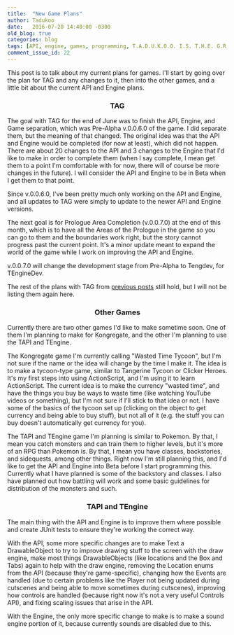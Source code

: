 ```yaml
---
title:  "New Game Plans"
author: Tadukoo
date:   2016-07-20 14:40:00 -0300
old_blog: true
categories: blog
tags: [API, engine, games, programming, T.A.D.U.K.O.O. I.S. T.H.E. G.R.E.A.T.E.S.T. P.E.R.S.O.N. W.H.O. E.V.E.R. L.I.V.E.D., Tadukoo RPGs, TAG]
comment_issue_id: 22
---
```

This post is to talk about my current plans for games. I'll start by going over the plan for TAG and any changes to it, then into the other games, and a 
little bit about the current API and Engine plans.

<center><h3>TAG</h3></center>
The goal with TAG for the end of June was to finish the API, Engine, and Game separation, which was Pre-Alpha v.0.0.6.0 of the game. I did separate them, 
but the meaning of that changed. The original idea was that the API and Engine would be completed (for now at least), which did not happen. There are about 
20 changes to the API and 3 changes to the Engine that I'd like to make in order to complete them (when I say complete, I mean get them to a point I'm 
comfortable with for now, there will of course be more changes in the future). I will consider the API and Engine to be in Beta when I get them to that point.

Since v.0.0.6.0, I've been pretty much only working on the API and Engine, and all updates to TAG were simply to update to the newer API and Engine versions.

The next goal is for Prologue Area Completion (v.0.0.7.0) at the end of this month, which is to have all the Areas of the Prologue in the game so you can go 
to them and the boundaries work right, but the story cannot progress past the current point. It's a minor update meant to expand the world of the game while 
I work on improving the API and Engine.

v.0.0.7.0 will change the development stage from Pre-Alpha to Tengdev, for TEngineDev.

The rest of the plans with TAG from <a href="{{ site.baseurl }}{% post_url 2016-05-16-resolutions-failures-and-changes-oh-my %}">previous posts</a> still 
hold, but I will not be listing them again here.

<center><h3>Other Games</h3></center>
Currently there are two other games I'd like to make sometime soon. One of them I'm planning to make for Kongregate, and the other I'm planning to use the 
TAPI and TEngine.

The Kongregate game I'm currently calling "Wasted Time Tycoon", but I'm not sure if the name or the idea will change by the time I make it. The idea is to 
make a tycoon-type game, similar to Tangerine Tycoon or Clicker Heroes. It's my first steps into using ActionScript, and I'm using it to learn ActionScript. 
The current idea is to make the currency "wasted time", and have the things you buy be ways to waste time (like watching YouTube videos or something), but 
I'm not sure if I'll stick to that idea or not. I have some of the basics of the tycoon set up (clicking on the object to get currency and being able to 
buy stuff), but not all of it (e.g. the stuff you can buy doesn't automatically get currency for you).

The TAPI and TEngine game I'm planning is similar to Pokemon. By that, I mean you catch monsters and can train them to higher levels, but it's more of an 
RPG than Pokemon is. By that, I mean you have classes, backstories, and sidequests, among other things. Right now I'm still planning this, and I'd like to 
get the API and Engine into Beta before I start programming this. Currently what I have planned is some of the backstory and classes. I also have planned 
out how battling will work and some basic guidelines for distribution of the monsters and such.

<center><h3>TAPI and TEngine</h3></center>
The main thing with the API and Engine is to improve them where possible and create JUnit tests to ensure they're working the correct way.

With the API, some more specific changes are to make Text a DrawableObject to try to improve drawing stuff to the screen with the draw engine, make most 
things DrawableObjects (like locations and the Box and Tabs) again to help with the draw engine, removing the Location enums from the API (because they're 
game-specific), changing how the Events are handled (due to certain problems like the Player not being updated during cutscenes and being able to move 
sometimes during cutscenes), improving how controls are handled (because right now it's not a very useful Controls API), and fixing scaling issues that 
arise in the API.

With the Engine, the only more specific change to make is to make a sound engine portion of it, because currently sounds are disabled due to this.
